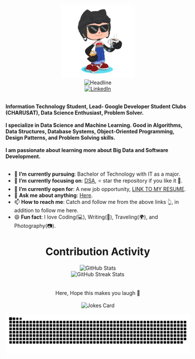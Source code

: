 <div>
    <div align=center>
        <img src="https://raw.githubusercontent.com/AhmedFathyDev/AhmedFathyDev/main/GitHub.png" alt="GitHub Octocat Drinking a Cup of Coffee" height="200">
    </div>
    <div align=center>
        <img src="https://readme-typing-svg.herokuapp.com?color=%236FDA44&size=32&center=true&vCenter=true&width=600&height=50&lines=Hi+there+I'm+Vaishnavi+%F0%9F%91%8B;Information+Technology+Student;Data+Science+Enthusiast;Problem+Solver;" alt="Headline" />
    </div>
    <div align=center>
        <a href="https://www.linkedin.com/in/vaishnavisonawane/"><img src="https://img.shields.io/badge/Linkedin-0077b5?style=flat&logo=linkedin" alt="LinkedIn" /></a>
    </div>
    <div align=left>
        <br>
        <p>
            <strong>
                Information Technology Student, Lead- Google Developer Student Clubs (CHARUSAT), Data Science Enthusiast, Problem Solver.<br><br>
                I specialize in Data Science and Machine Learning. Good in Algorithms, Data Structures, Database Systems, Object-Oriented Programming, Design Patterns, and Problem Solving skills.<br><br>
                I am passionate about learning more about Big Data and Software Development.<br><br>
            </strong>
        </p>
        <ul>
            <li>🌱 <b>I’m currently pursuing</b>: Bachelor of Technology with IT as a major.</li>
            <li>🎯 <b>I’m currently focusing on</b>: <a href="https://github.com/v-sonawane/DSA">DSA</a>, ⭐️ star the repository if you like it 🤩.</li>
            <li>🤔 <b>I’m currently open for</b>: A new job opportunity, <a href="https://drive.google.com/file/d/1t5BAvybiwSY_JMM2m9881oRtogjzbDOL/view?usp=sharing">LINK TO MY RESUME</a>.</li>
            <li>💬 <b>Ask me about anything</b>: <a href="https://github.com/v-sonawane/v-sonawane/issues">Here</a>.</li>
            <li>📫 <b>How to reach me</b>: Catch and follow me from the above links 👆, in addition to follow me here.</li>
            <li>😄 <b>Fun fact</b>: I love Coding(💻), Writing(📝), Traveling(🌍), and Photography(📷).</li>
        </ul>
    </div>
    <div align=center>
        <h1>Contribution Activity</h1>
        <img src="https://github-readme-stats.vercel.app/api?username=v-sonawane&title_color=6FDA44&text_color=FFFFFF&show_icons=true&icon_color=6FDA44&include_all_commits=true&count_private=true&theme=dark" alt="GitHub Stats" height="200" />
        <br>
        <!--
        <img src="https://github-readme-stats.vercel.app/api/top-langs?username=v-sonawane&layout=compact&title_color=6FDA44&text_color=FFFFFF&theme=dark" alt="GitHub Most Used Languages" height="200" />
        <br>
        -->
        <img src="https://github-readme-streak-stats.herokuapp.com/?user=v-sonawane&theme=dark&date_format=j%20M%5B%20Y%5D&currStreakLabel=6FDA44&fire=6FDA44&ring=6FDA44" alt="GitHub Streak Stats" height="200" />
        <br>
        <br>
    </div><br>
    <div align="center">
            Here, Hope this makes you laugh 🤗 <br/><br/>
            <img src="https://readme-jokes.vercel.app/api" alt="Jokes Card" />
    </div>
      <p align="center">
  <img src="https://github.com/DHANOLA/DHANOLA/raw/output/github-contribution-grid-snake.svg" alt="snake"></center>
</p>
</div>
